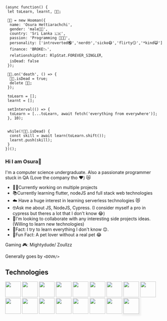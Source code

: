 ```JS
(async function() {
 let toLearn, learnt, 🧔🏽;
 
 🧔🏽 = new Hooman({
  name: 'Osura Hettiarachchi',
  gender: 'male👦🏽',
  country: 'Sri Lanka 🇱🇰',
  passion: 'Programming 👨🏽‍💻',
  personality: ['introverted🔇','nerd🤓','sicko😷','flirty😏','*kind😺']
  finance: 'BROKE📉',
  relationshipStat: RlpStat.FOREVER_SINGLE🕴,
  isDead: false
 });

 🧔🏽.on('death', () => {
  🧔🏽.isDead = true;
  delete 🧔🏽;
 });

 toLearn = [];
 learnt = [];

 setInterval(() => {
  toLearn = [...toLearn, await fetch('everything from everywhere')];
 }, 10);

 
 while(!🧔🏽.isDead) {
  const skill = await learn(toLearn.shift());
  learnt.push(skill);
 }
})();
```


### Hi I am Osura👋

<!--
**dovh-me/dovh-me** is a ✨ _special_ ✨ repository because its `README.md` (this file) appears on your GitHub profile.

Here are some ideas to get you started:

- 🔭 I’m currently working on ...
- 🌱 I’m currently learning ...
- 👯 I’m looking to collaborate on ...
- 🤔 I’m looking for help with ...
- 💬 Ask me about ...
- 📫 How to reach me: ...
- 😄 Pronouns: ...
- ⚡ Fun fact: ...
-->
I'm a computer science undergraduate. Also a passionate programmer stuck in QA (Love the company tho ❤️) 😿

 - 👷‍♂️Currently working on multiple projects
 - 📚Currently learning flutter, nodeJS and full stack web technologies
 - ☁️ Have a huge interest in learning serverless technologies 😻
 - 🤓Ask me about JS, NodeJS, Cypress. (I consider myself a pro in cypress but theres a lot that I don't know 😂)
 - 🥰I'm looking to collaborate with any interesting side projects ideas. (Willing to learn new technologies)
 - 💯Fact: I try to learn everything I don't know 😌.
 - 🎈Fun Fact: A pet lover without a real pet 😂

Gaming 🎮: Mightydude/ Zoullzz

Generally goes by `<DOVH/>`

## Technologies
<a href="https://developer.mozilla.org/en-US/docs/Web/JavaScript"><img src="https://cdn.jsdelivr.net/gh/devicons/devicon/icons/javascript/javascript-original.svg" height="50" /></a>
<a href="https://www.typescriptlang.org/"><img src="https://cdn.jsdelivr.net/gh/devicons/devicon/icons/typescript/typescript-original.svg" height="50" /></a>
<a href="https://www.cypress.io/"><img src="https://github.com/cypress-io/cypress-icons/blob/master/src/logo/cypress-io-logo-round.svg" height="50" /></a>
<a href="https://nodejs.org/en/"><img src="https://cdn.jsdelivr.net/gh/devicons/devicon/icons/nodejs/nodejs-original-wordmark.svg" height="50" /></a>
<a href="https://vuejs.org/"><img src="https://cdn.jsdelivr.net/gh/devicons/devicon/icons/vuejs/vuejs-original.svg" height="50" /></a>
<a href="https://reactjs.org/"><img src="https://cdn.jsdelivr.net/gh/devicons/devicon/icons/react/react-original.svg" height="50" /></a>
<a href="https://expressjs.com/"><img src="https://cdn.jsdelivr.net/gh/devicons/devicon/icons/express/express-original-wordmark.svg" height="50" /></a>
<a href="https://socket.io/"><img src="https://cdn.jsdelivr.net/gh/devicons/devicon/icons/socketio/socketio-original.svg" height="50" /></a>
<a href="https://www.java.com/en/"><img src="https://cdn.jsdelivr.net/gh/devicons/devicon/icons/java/java-original.svg" height="50" /></a>
<a href="https://www.jetbrains.com/idea/"><img src="https://cdn.jsdelivr.net/gh/devicons/devicon/icons/intellij/intellij-original.svg" height="50" /></a>
<a href="https://code.visualstudio.com/"><img src="https://cdn.jsdelivr.net/gh/devicons/devicon/icons/vscode/vscode-original.svg" height="50" /></a>
<a href="https://www.selenium.dev/"><img src="https://cdn.jsdelivr.net/gh/devicons/devicon/icons/selenium/selenium-original.svg" height="50" /></a>
<a href="https://www.mongodb.com/"><img src="https://cdn.jsdelivr.net/gh/devicons/devicon/icons/mongodb/mongodb-original.svg" height="50" /></a>
<a href="https://www.mysql.com/"><img src="https://cdn.jsdelivr.net/gh/devicons/devicon/icons/mysql/mysql-original-wordmark.svg" height="50" /></a>
<a href="https://firebase.google.com/"><img src="https://cdn.jsdelivr.net/gh/devicons/devicon/icons/firebase/firebase-plain.svg" height="50" /></a>
<a href="https://git-scm.com/"><img src="https://cdn.jsdelivr.net/gh/devicons/devicon/icons/git/git-original.svg" height="50" /></a>
<a href="https://github.com/"><img style="box-shadow: 1px 1px 5px 5px #eee;
}" src="https://cdn.jsdelivr.net/gh/devicons/devicon/icons/github/github-original.svg" height="50" /></a>
